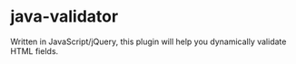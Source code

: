 java-validator
==============

Written in JavaScript/jQuery, this plugin will help you dynamically validate HTML fields.
